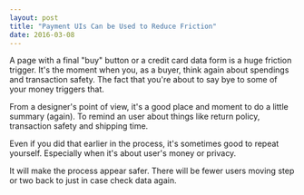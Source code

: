 ```yaml
---
layout: post
title: "Payment UIs Can be Used to Reduce Friction"
date: 2016-03-08
---
```


A page with a final "buy" button or a credit card data form
is a huge friction trigger. 
It's the moment when you, as a buyer, think again about spendings
and transaction safety.
The fact that you're about to say bye to some of your money triggers that.

From a designer's point of view, it's a good place and moment to do a little
summary (again).
To remind an user about things like return policy, transaction safety
and shipping time.

Even if you did that earlier in the process,
it's sometimes good to repeat yourself.
Especially when it's about user's money or privacy.  

It will make the process appear safer. There will be fewer users moving step or
two back to just in case check data again.


